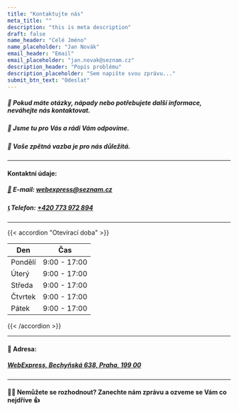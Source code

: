 ```yaml
---
title: "Kontaktujte nás"
meta_title: ""
description: "this is meta description"
draft: false
name_header: "Celé Jméno"
name_placeholder: "Jan Novák"
email_header: "Email"
email_placeholder: "jan.novak@seznam.cz"
description_header: "Popis problému"
description_placeholder: "Sem napište svou zprávu..."
submit_btn_text: "Odeslat"
---
```


##### 🤔 Pokud máte otázky, nápady nebo potřebujete další informace, neváhejte nás kontaktovat.

##### 👥 Jsme tu pro Vás a rádi Vám odpovíme.

##### 📣 Vaše zpětná vazba je pro nás důležitá.

<hr>

#### Kontaktní údaje:

##### [📧](mailto:webexpress@seznam.cz) E-mail: [webexpress@seznam.cz](mailto:webexpress@seznam.cz)

##### [📞](tel:+420773972894) Telefon: [+420 773 972 894](tel:+420773972894)

<hr>
{{< accordion "Otevírací doba" >}}

| Den     |     Čas      |
| ------- | :----------: |
| Pondělí | 9:00 - 17:00 |
| Úterý   | 9:00 - 17:00 |
| Středa  | 9:00 - 17:00 |
| Čtvrtek | 9:00 - 17:00 |
| Pátek   | 9:00 - 17:00 |

{{< /accordion >}}

<hr>

#### 📍 Adresa:

##### [WebExpress, Bechyňská 638, Praha, 199 00](https://maps.app.goo.gl/ChHMhcUCNgJXrexb7)

<hr>

#### 🤷‍♂️ Nemůžete se rozhodnout? Zanechte nám zprávu a ozveme se Vám co nejdříve 👍<br><br>
